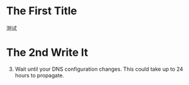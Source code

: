 # The First Title  
测试
# The 2nd Write It  
3. Wait until your DNS configuration changes. This could take up to 24 hours to propagate.